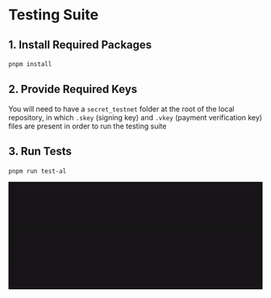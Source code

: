 # Testing Suite

## 1. Install Required Packages

```bash
pnpm install
```

## 2. Provide Required Keys

You will need to have a `secret_testnet` folder at the root of the local repository, in which `.skey` (signing key) and `.vkey` (payment verification key) files are present in order to run the testing suite

## 3. Run Tests

```bash
pnpm run test-al
```

![empowa-marketplace-unit-tests.gif](test/assets/images/empowa-marketplace-unit-tests.gif)
